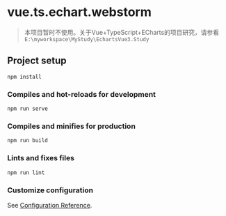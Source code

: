 # vue.ts.echart.webstorm
> 本项目暂时不使用。关于Vue+TypeScript+ECharts的项目研究，请参看
`E:\myworkspace\MyStudy\EchartsVue3.Study`
## Project setup
```
npm install
```

### Compiles and hot-reloads for development
```
npm run serve
```

### Compiles and minifies for production
```
npm run build
```

### Lints and fixes files
```
npm run lint
```

### Customize configuration
See [Configuration Reference](https://cli.vuejs.org/config/).

